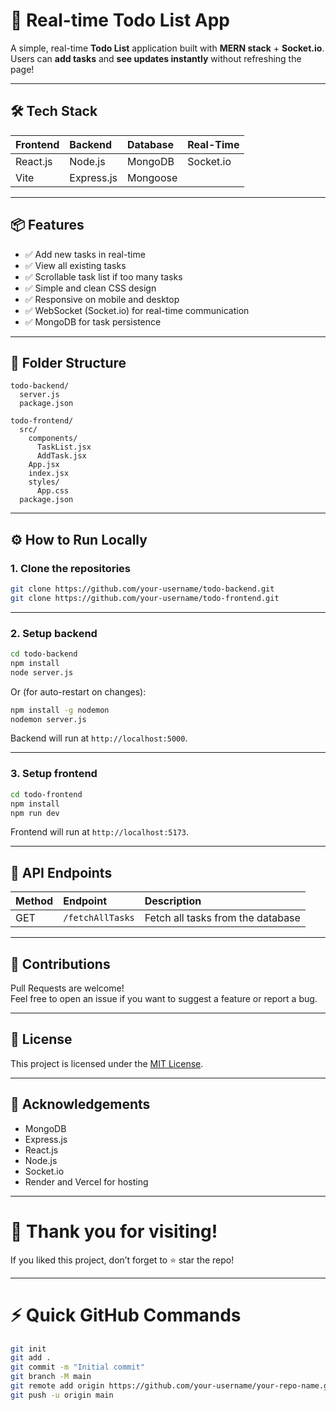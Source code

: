 # 📝 Real-time Todo List App

A simple, real-time **Todo List** application built with **MERN stack** + **Socket.io**.  
Users can **add tasks** and **see updates instantly** without refreshing the page!  

---


## 🛠 Tech Stack

| Frontend | Backend | Database | Real-Time |
|:---|:---|:---|:---|
| React.js | Node.js | MongoDB | Socket.io |
| Vite | Express.js | Mongoose |  |

---

## 📦 Features

- ✅ Add new tasks in real-time
- ✅ View all existing tasks
- ✅ Scrollable task list if too many tasks
- ✅ Simple and clean CSS design
- ✅ Responsive on mobile and desktop
- ✅ WebSocket (Socket.io) for real-time communication
- ✅ MongoDB for task persistence

---

## 📂 Folder Structure

```
todo-backend/
  server.js
  package.json

todo-frontend/
  src/
    components/
      TaskList.jsx
      AddTask.jsx
    App.jsx
    index.jsx
    styles/
      App.css
  package.json
```

---

## ⚙️ How to Run Locally

### 1. Clone the repositories

```bash
git clone https://github.com/your-username/todo-backend.git
git clone https://github.com/your-username/todo-frontend.git
```

---

### 2. Setup backend

```bash
cd todo-backend
npm install
node server.js
```
Or (for auto-restart on changes):

```bash
npm install -g nodemon
nodemon server.js
```

Backend will run at `http://localhost:5000`.

---

### 3. Setup frontend

```bash
cd todo-frontend
npm install
npm run dev
```

Frontend will run at `http://localhost:5173`.

---

## 🔗 API Endpoints

| Method | Endpoint | Description |
|:---|:---|:---|
| GET | `/fetchAllTasks` | Fetch all tasks from the database |

---

## 🤝 Contributions

Pull Requests are welcome!  
Feel free to open an issue if you want to suggest a feature or report a bug.

---

## 📄 License

This project is licensed under the [MIT License](LICENSE).

---

## 🙏 Acknowledgements

- MongoDB
- Express.js
- React.js
- Node.js
- Socket.io
- Render and Vercel for hosting

---

# 🎉 Thank you for visiting!

If you liked this project, don’t forget to ⭐ star the repo!

---

# ⚡ Quick GitHub Commands

```bash
git init
git add .
git commit -m "Initial commit"
git branch -M main
git remote add origin https://github.com/your-username/your-repo-name.git
git push -u origin main
```
